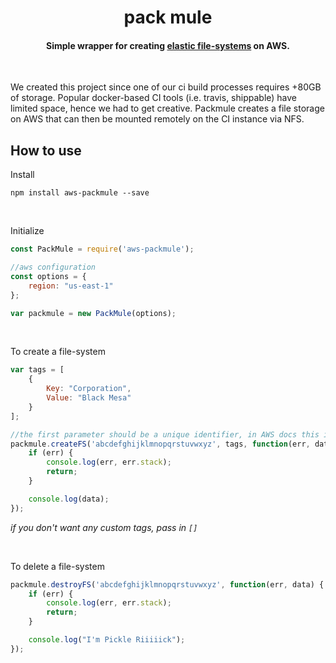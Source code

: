 <h1 align="center">
  pack mule
  <br>
</h1>

<h4 align="center">Simple wrapper for creating <a href="https://aws.amazon.com/efs/">elastic file-systems</a> on AWS.</h4>

<br>

We created this project since one of our ci build processes requires +80GB of storage. Popular docker-based CI tools (i.e. travis, shippable) have limited space, hence we had to get creative. Packmule creates a file storage on AWS that can then be mounted remotely on the CI instance via NFS.


## How to use

Install
```
npm install aws-packmule --save
```

<br>

Initialize
```js
const PackMule = require('aws-packmule');

//aws configuration
const options = {
    region: "us-east-1"
};

var packmule = new PackMule(options);
```

<br>

To create a file-system
```js
var tags = [
    {
        Key: "Corporation",
        Value: "Black Mesa"
    }
];

//the first parameter should be a unique identifier, in AWS docs this is referred to as a CreationToken
packmule.createFS('abcdefghijklmnopqrstuvwxyz', tags, function(err, data) {
    if (err) {
        console.log(err, err.stack);
        return;
    }

    console.log(data);
});
```
*if you don't want any custom tags, pass in `[]`*

<br>

To delete a file-system
```js
packmule.destroyFS('abcdefghijklmnopqrstuvwxyz', function(err, data) {
    if (err) {
        console.log(err, err.stack);
        return;
    }

    console.log("I'm Pickle Riiiiick");
});
```
